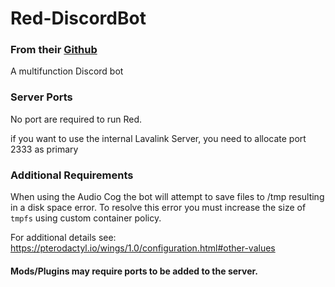 # Red-DiscordBot
### From their [Github](https://github.com/Cog-Creators/Red-DiscordBot)
A multifunction Discord bot 

### Server Ports
No port are required to run Red.

if you want to use the internal Lavalink Server, you need to allocate port 2333 as primary

### Additional Requirements
When using the Audio Cog the bot will attempt to save files to /tmp resulting in a disk space error.  To resolve this error you must increase the size of `tmpfs` using custom container policy.

For additional details see: 
https://pterodactyl.io/wings/1.0/configuration.html#other-values

#### Mods/Plugins may require ports to be added to the server.
